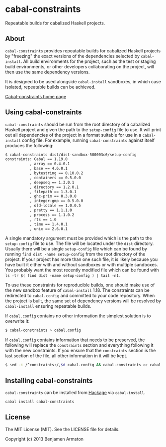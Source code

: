 # cabal-constraints

Repeatable builds for cabalized Haskell projects.


## About

`cabal-constraints` provides repeatable builds for cabalized Haskell projects
by "freezing" the exact versions of the dependencies selected by
`cabal-install`. All build environments for the project, such as the test or
staging build environments, or other developers collaborating on the project,
will then use the same dependency versions.

It is designed to be used alongside `cabal-install` sandboxes, in which case
isolated, repeatable builds can be achieved.

[Cabal-constraints home page](https://github.com/benarmston/cabal-constraints/)

## Using cabal-constraints

`cabal-constraints` should be run from the root directory of a cabalized
Haskell project and given the path to the `setup-config` file to use. It will
print out all dependencies of the project in a format suitable for use in a
`cabal-install` config file. For example, running `cabal-constraints` against
itself produces the following:

```sh
$ cabal-constraints dist/dist-sandbox-500003c6/setup-config
constraints: Cabal == 1.19.0
           , array == 0.4.0.1
           , base == 4.6.0.1
           , bytestring == 0.10.0.2
           , containers == 0.5.0.0
           , deepseq == 1.3.0.1
           , directory == 1.2.0.1
           , filepath == 1.3.0.1
           , ghc-prim == 0.3.0.0
           , integer-gmp == 0.5.0.0
           , old-locale == 1.0.0.5
           , pretty == 1.1.1.0
           , process == 1.1.0.2
           , rts == 1.0
           , time == 1.4.0.1
           , unix == 2.6.0.1
```

A single mandatory argument must be provided which is the path to the
`setup-config` file to use. The file will be located under the `dist`
directory. Usually there will be a single `setup-config` file which can be
found by running `find dist -name setup-config` from the root directory of the
project.  If your project has more than one such file, it is likely because
you have built it either with and without sandboxes or with multiple
sandboxes.  You probably want the most recently modified file which can be
found with `ls -tr $( find dist -name setup-config ) | tail -n1`.

To use these constraints for reproducible builds, one should make use of the
new sandbox feature of `cabal-install` 1.18. The constraints can be redirected
to `cabal.config` and committed to your code repository.  When the project is
built, the same set of dependency versions will be resolved by `cabal-install`
ensuring repeatable builds.

If `cabal.config` contains no other information the simplest solution is to
overwrite it:

```sh
$ cabal-constraints > cabal.config
```

If `cabal.config` contains information that needs to be preserved, the
following will replace the `constraints` section and everything following it
with the new constraints. If you ensure that the `constraints` section is the
last section of the file, all other information in it will be kept.

```sh
$ sed -i /^constraints:/,$d cabal.config && cabal-constraints >> cabal.config
```


## Installing cabal-constraints

`cabal-constraints` can be installed from
[Hackage](http://hackage.haskell.org/package/cabal-constraints) via
`cabal-install`.

```sh
cabal install cabal-constraints
```


## License

The MIT License (MIT). See the LICENSE file for details.

Copyright (c) 2013 Benjamen Armston
